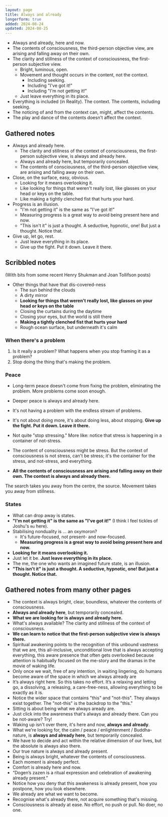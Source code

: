 ```yaml
---
layout: page
title: Always and already
longerform: true
added: 2024-08-24
updated: 2024-08-25
---
```


- Always and already, here and now.
- The contents of consciousness, the third-person objective view, are arising and falling away on their own.
- The clarity and stillness of the context of consciousness, the first-person subjective view.
    - Bright, luminous, open.
    - Movement and thought occurs in the content, not the context.
        - Including seeking.
        - Including "I've got it!"
        - Including "I'm not getting it!"
    - Just leave everything in its place.
- Everything is included (in Reality). The context. The contents, including seeking.
- The noticing of and from the context can, might, affect the contents.
- The play and dance of the contents doesn't affect the context.

## Gathered notes

- Always and already here.
    - The clarity and stillness of the context of consciousness, the first-person subjective view, is always and already here.
    - Always and already here, but temporarily concealed.
    - The contents of consciousness, of the third-person objective view, are arising and falling away on their own.
- Close, on the surface, easy, obvious.
    - Looking for it means overlooking it.
    - Like looking for things that weren't really lost, like glasses on your head or keys on the table.
    - Like making a tightly clenched fist that hurts your hard.
- Progress is an illusion.
    - "I'm not getting it" is the same as "I've got it!" 
    - Measuring progress is a great way to avoid being present here and now.
    - "This isn't it" is just a thought. A seductive, hypnotic, one! But just a thought. Notice that.
- Give up, let go, rest.
    - Just leave everything in its place.
    - Give up the fight. Put it down. Leave it there.

## Scribbled notes

(With bits from some recent Henry Shukman and Joan Tollifson posts)

- Other things that have that dis-covered-ness
    - The sun behind the clouds
    - A dirty mirror
    - **Looking for things that weren't really lost, like glasses on your head or keys on the table**
    - Closing the curtains during the daytime
    - Closing your eyes, but the world is still there
    - **Making a tightly clenched fist that hurts your hard**
    - Rough ocean surface, but underneath it's calm

### When there's a problem

1. Is it really a problem? What happens when you stop framing it as a problem?
2. Stop doing the thing that's making the problem.

### Peace

- Long-term peace doesn't come from fixing the problem, eliminating the problem. More problems come soon enough.
- Deeper peace is always and already here.
- It's not having a problem with the endless stream of problems.

- It's not about doing more, it's about doing less, about stopping. **Give up the fight. Put it down. Leave it there.**
- Not quite "stop stressing." More like: notice that stress is happening in a container of not-stress.
- The content of consciousness might be stress. But the context of consciousness is not stress, can't be stress; it's the container for the stress, and not-stress, and everything.
- **All the contents of consciousness are arising and falling away on their own. The context is always and already there.**

The search takes you away from the centre, the source. Movement takes you away from stillness.

### States

- What can drop away is states.
- **"I'm not getting it" is the same as "I've got it!"** (I think I feel tickles of Joshu's `mu` here).
- Stabilising nonduality is ... an oxymoron?
    - It's future-focused, not present- and now-focused.
    - **Measuring progress is a great way to avoid being present here and now.**
- **Looking for it means overlooking it.**
- Just let it be. **Just leave everything in its place.**
- The me, the one who wants an imagined future state, is an illusion.
- **"This isn't it" is just a thought. A seductive, hypnotic, one! But just a thought. Notice that.**

## Gathered notes from many other pages

- The context is always bright, clear, boundless, whatever the contents of consciousness.
- **Always and already here**, but temporarily concealed.
- **What we are looking for is always and already here.**
- What's always available? The clarity and stillness of the context of consciousness.
- **We can learn to notice that the first-person subjective view is always there.**
- Spiritual awakening points to the recognition of this unbound vastness that we are, this all-inclusive, unconditional love that is always accepting everything, this aware presence that often gets overlooked because attention is habitually focused on the me-story and the dramas in the movie of waking life.
- Only once we wait, free of any intention, in waiting lingering, do humans become aware of the space in which we always already are
- It’s always right here. So this takes no effort. It’s a relaxing and letting go, a dissolving, a releasing, a care-free-ness, allowing everything to be exactly as it is. 
- Notice the wider space that contains "this" and "not-this". They always exist together. The "not-this" is the backdrop to the "this."
- Sitting is about being what we always aready are.
- Just click into the awareness that's always and already there. Can you be not-aware? Try!
- Waking up isn't over there, it's here and now, **always and already**.
- What we're looking for, the calm / peace / enlightenment / Buddha-nature, is **always and already here**, but temporarily concealed.
- We have to decide and act within the relative dimension of our lives, but the absolute is always also there.
- Our true nature is always and already present.
- Being is always bright, whatever the contents of consciousness.
- Each moment is already perfect.
- Comfort is already here and now.
- “Dogen’s zazen is a ritual expression and celebration of awakening already present.”
- Notice how you deny that this awakeness is already present, how you postpone, how you look elsewhere.
- We already are what we want to become.
- Recognise what's already there, not acquire something that's missing.
- Consciousness is already at ease. No effort, no push or pull. No doer, no one.
